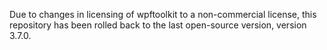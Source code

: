 Due to changes in licensing of wpftoolkit to a non-commercial license, this repository has been rolled back to the last open-source version, version 3.7.0.

